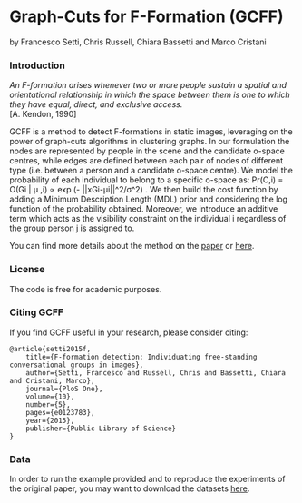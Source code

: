 # Graph-Cuts for F-Formation (GCFF)

by Francesco Setti, Chris Russell, Chiara Bassetti and Marco Cristani


### Introduction

*An F-formation arises whenever two or more people sustain a spatial and orientational relationship in which the space between them is one to which they have equal, direct, and exclusive access.*  
[A. Kendon, 1990]

GCFF is a method to detect F-formations in static images, leveraging on the power of graph-cuts algorithms in clustering graphs.
In our formulation the nodes are represented by people in the scene and the candidate o-space centres, while edges are defined between each pair of nodes of different type (i.e. between a person and a candidate o-space centre).
We model the probability of each individual to belong to a specific o-space as: Pr(C,i) = O(Gi | μ ,i) ∝ exp (- ||xGi-μi||^2/σ^2) .
We then build the cost function by adding a Minimum Description Length (MDL) prior and considering the log function of the probability obtained.
Moreover, we introduce an additive term which acts as the visibility constraint on the individual i regardless of the group person j is assigned to.

You can find more details about the method on the [paper](http://journals.plos.org/plosone/article?id=10.1371/journal.pone.0123783) or [here](http://vips.sci.univr.it/research/fformation/).

### License

The code is free for academic purposes.


### Citing GCFF

If you find GCFF useful in your research, please consider citing:

    @article{setti2015f,
        title={F-formation detection: Individuating free-standing conversational groups in images},
        author={Setti, Francesco and Russell, Chris and Bassetti, Chiara and Cristani, Marco},
        journal={PloS One},
        volume={10},
        number={5},
        pages={e0123783},
        year={2015},
        publisher={Public Library of Science}
    }


### Data

In order to run the example provided and to reproduce the experiments of the original paper, you may want to download the datasets [here](http://vips.sci.univr.it/research/fformation/download/data.zip).

